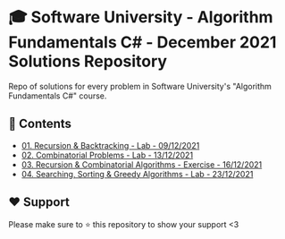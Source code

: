 # :mortar_board: Software University - Algorithm Fundamentals C# - December 2021 Solutions Repository
Repo of solutions for every problem in Software University's "Algorithm Fundamentals C#" course. 

## :orange_book: Contents 
* [01. Recursion & Backtracking - Lab - 09/12/2021](https://github.com/vassdeniss/softuni-algorithm-fundamentals-cs-december-2021-solutions/tree/master/01.RecursionBacktracking) 
* [02. Combinatorial Problems - Lab - 13/12/2021](https://github.com/vassdeniss/softuni-algorithm-fundamentals-cs-december-2021-solutions/tree/master/02.CombinatorialProblems)
* [03. Recursion & Combinatorial Algorithms - Exercise - 16/12/2021](https://github.com/vassdeniss/softuni-algorithm-fundamentals-cs-december-2021-solutions/tree/master/03.RecursionCombinatorialAlgsExercise)
* [04. Searching, Sorting & Greedy Algorithms - Lab - 23/12/2021](https://github.com/vassdeniss/softuni-algorithm-fundamentals-cs-december-2021-solutions/tree/master/04.SearchingSortingGreedyAlgorithms)

## :heart: Support
Please make sure to :star: this repository to show your support <3